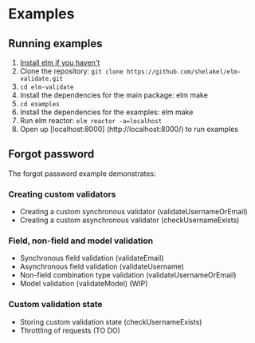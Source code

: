 # Examples

## Running examples

 1. [Install elm if you haven't](http://elm-lang.org/install)
 2. Clone the repository: `git clone https://github.com/shelakel/elm-validate.git`
 3. `cd elm-validate`
 4. Install the dependencies for the main package: elm make
 5. `cd examples`
 6. Install the dependencies for the examples: elm make
 7. Run elm reactor: `elm reactor -a=localhost`
 8. Open up [localhost:8000] (http://localhost:8000/) to run examples

## Forgot password

The forgot password example demonstrates:

### Creating custom validators

 - Creating a custom synchronous validator (validateUsernameOrEmail)
 - Creating a custom asynchronous validator (checkUsernameExists)

### Field, non-field and model validation

 - Synchronous field validation (validateEmail)
 - Asynchronous field validation (validateUsername)
 - Non-field combination type validation (validateUsernameOrEmail)
 - Model validation (validateModel) (WIP)

### Custom validation state

 - Storing custom validation state (checkUsernameExists)
 - Throttling of requests (TO DO)
